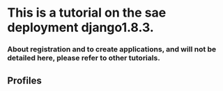 # This is a tutorial on the sae deployment django1.8.3.
### About registration and to create applications, and will not be detailed here, please refer to other tutorials.
>
## Profiles
>

